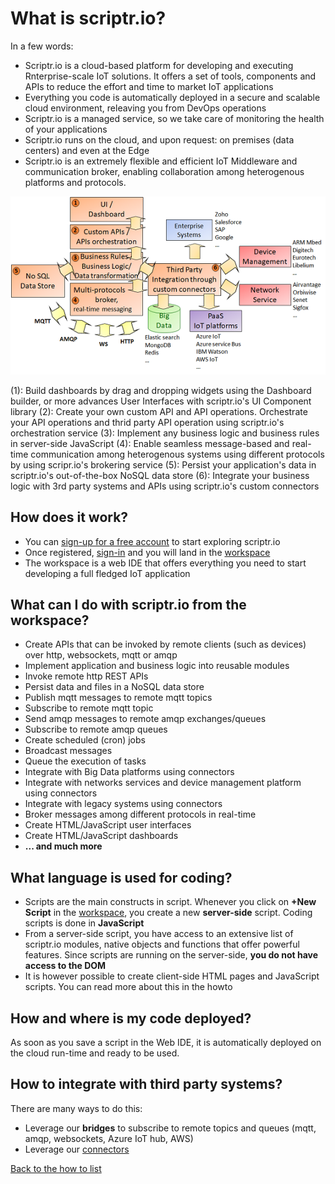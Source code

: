 # What is scriptr.io?

In a few words: 

- Scriptr.io is a cloud-based platform for developing and executing Rnterprise-scale IoT solutions. It offers a set of tools, components and APIs to reduce the effort and time to market IoT applications
- Everything you code is automatically deployed in a secure and scalable cloud environment, releaving you from DevOps operations
- Scriptr.io is a managed service, so we take care of monitoring the health of your applications
- Scriptr.io runs on the cloud, and upon request: on premises (data centers) and even at the Edge
- Scriptr.io is an extremely flexible and efficient IoT Middleware and communication broker, enabling collaboration among heterogenous platforms and protocols.

![scriptr.io features at a glance](./scriptr.io-iot-middleware.png)

(1): Build dashboards by drag and dropping widgets using the Dashboard builder, or more advances User Interfaces with scriptr.io's UI Component library
(2): Create your own custom API and API operations. Orchestrate your API operations and thrid party API operation using scriptr.io's orchestration service
(3): Implement any business logic and business rules in server-side JavaScript 
(4): Enable seamless message-based and real-time communication among heterogenous systems using different protocols by using scripr.io's brokering service
(5): Persist your application's data in scriptr.io's out-of-the-box NoSQL data store
(6): Integrate your business logic with 3rd party systems and APIs using scriptr.io's custom connectors

## How does it work?

- You can [sign-up for a free account](https://www.scriptr.io/register) to start exploring scriptr.io
- Once registered, [sign-in](https://www.scriptr.io/login) and you will land in the [workspace](https://www.scriptr.io/workspace)
- The workspace is a web IDE that offers everything you need to start developing a full fledged IoT application 

## What can I do with scriptr.io from the workspace?

- Create APIs that can be invoked by remote clients (such as devices) over http, websockets, mqtt or amqp
- Implement application and business logic into reusable modules
- Invoke remote http REST APIs
- Persist data and files in a NoSQL data store
- Publish mqtt messages to remote mqtt topics
- Subscribe to remote mqtt topic
- Send amqp messages to remote amqp exchanges/queues
- Subscribe to remote amqp queues
- Create scheduled (cron) jobs 
- Broadcast messages
- Queue the execution of tasks
- Integrate with Big Data platforms using connectors
- Integrate with networks services and device management platform using connectors
- Integrate with legacy systems using connectors
- Broker messages among different protocols in real-time
- Create HTML/JavaScript user interfaces
- Create HTML/JavaScript dashboards
- **... and much more**

## What language is used for coding?

- Scripts are the main constructs in script. Whenever you click on **+New Script** in the [workspace](https://www.scriptr.io/workspace), you create a new **server-side** script. Coding scripts is done in **JavaScript**
- From a server-side script, you have access to an extensive list of scriptr.io modules, native objects and functions that offer powerful features. Since scripts are running on the server-side, **you do not have access to the DOM**
- It is however possible to create client-side HTML pages and JavaScript scripts. You can read more about this in the howto

## How and where is my code deployed?

As soon as you save a script in the Web IDE, it is automatically deployed on the cloud run-time and ready to be used.

## How to integrate with third party systems?

There are many ways to do this:
- Leverage our **bridges** to subscribe to remote topics and queues (mqtt, amqp, websockets, Azure IoT hub, AWS)
- Leverage our [connectors](https://github.com/scriptrdotio?tab=repositories)

[Back to the how to list](https://github.com/scriptrdotio/howto/blob/master/README.md)
